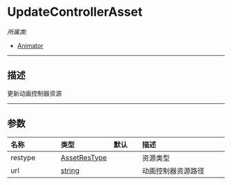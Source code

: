 # UpdateControllerAsset

*所属类*:
* [Animator](/Api/Classes/Animation/Animator.md)
------------------------------------------------------------------------------------------
## 描述

更新动画控制器资源

------------------------------------------------------------------------------------------
## 参数

|<div style="width:100px">名称</div>|<div style="width:100px">类型</div>|<div style="width:50px">默认</div>|<div style="width:350px">描述</div>|
|:---|:---|:---|:---|
|restype|[AssetResType](/Api/Enums/AssetResType.md)||资源类型|
|url|[string](/Api/DataType/String.md)||动画控制器资源路径|
